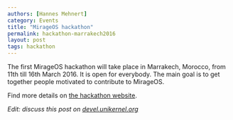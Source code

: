 ```yaml
---
authors: [Hannes Mehnert]
category: Events
title: "MirageOS hackathon"
permalink: hackathon-marrakech2016
layout: post
tags: hackathon
---
```


The first MirageOS hackathon will take place in Marrakech, Morocco, from 11th till 16th March 2016.  It is open for everybody.  The main goal is to get together people motivated to contribute to MirageOS.

Find more details on [the hackathon website](http://marrakech2016.mirage.io).

*Edit: discuss this post on [devel.unikernel.org][discuss]*

[discuss]: https://devel.unikernel.org/t/1st-mirageos-hackathon/24/1
